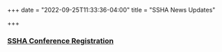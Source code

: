 +++
date = "2022-09-25T11:33:36-04:00"
title = "SSHA News Updates"

+++   

### <a href="https://indianauniv.ungerboeck.com/prod/emc00/register.aspx?OrgCode=10&EvtID=10985&AppCode=REG&CC=122080803651" target="_blank">SSHA Conference Registration</a>